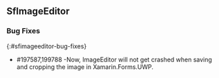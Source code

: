 ## SfImageEditor

### Bug Fixes
{:#sfimageeditor-bug-fixes} 

* \#197587,199788 -Now, ImageEditor will not get crashed when saving and cropping the image in Xamarin.Forms.UWP.



 

